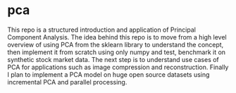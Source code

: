# pca
This repo is a structured introduction and application of Principal Component Analysis.
The idea behind this repo is to move from a high level overview of using PCA from the sklearn library to understand the concept, then implement it from scratch using only numpy and test, benchmark it on synthetic stock market data.
The next step is to understand use cases of PCA for applications such as image compression and reconstruction.
Finally I plan to implement a PCA model on huge open source datasets using incremental PCA and parallel processing. 
